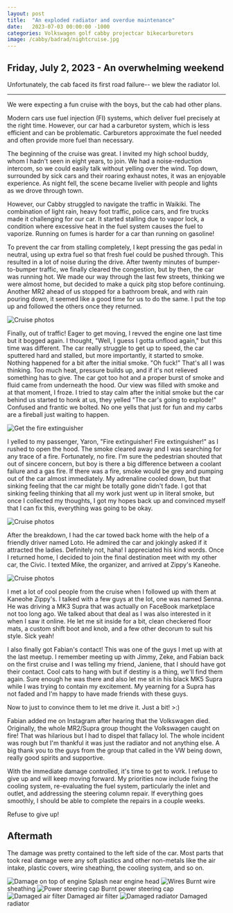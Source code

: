 ```yaml
---
layout: post
title:  "An exploded radiator and overdue maintenance"
date:   2023-07-03 00:00:00 -1000
categories: Volkswagen golf cabby projectcar bikecarburetors
image: /cabby/badrad/nightcruise.jpg
---
```

## Friday, July 2, 2023 - An overwhelming weekend
Unfortunately, the cab faced its first road failure-- we blew the radiator lol.

<hr>

We were expecting a fun cruise with the boys, but the cab had other plans.

Modern cars use fuel injection (FI) systems, which deliver fuel precisely at the right time. However, our car had a carburetor system, which is less efficient and can be problematic. Carburetors approximate the fuel needed and often provide more fuel than necessary.

The beginning of the cruise was great. I invited my high school buddy, whom I hadn't seen in eight years, to join. We had a noise-reduction intercom, so we could easily talk without yelling over the wind. Top down, surrounded by sick cars and their roaring exhaust notes, it was an enjoyable experience. As night fell, the scene became livelier with people and lights as we drove through town.

However, our Cabby struggled to navigate the traffic in Waikiki. The combination of light rain, heavy foot traffic, police cars, and fire trucks made it challenging for our car. It started stalling due to vapor lock, a condition where excessive heat in the fuel system causes the fuel to vaporize. Running on fumes is harder for a car than running on gasoline!

To prevent the car from stalling completely, I kept pressing the gas pedal in neutral, using up extra fuel so that fresh fuel could be pushed through. This resulted in a lot of noise during the drive. After twenty minutes of bumper-to-bumper traffic, we finally cleared the congestion, but by then, the car was running hot. We made our way through the last few streets, thinking we were almost home, but decided to make a quick pitg stop before continuing. Another MR2 ahead of us stopped for a bathroom break, and with rain pouring down, it seemed like a good time for us to do the same. I put the top up and followed the others once they returned.

![Cruise photos](https://www.sudoyashi.com/assets/img/cabby/badrad/cruise3.jpg)

Finally, out of traffic! Eager to get moving, I revved the engine one last time but it bogged again. I thought, "Well, I guess I gotta unflood again," but this time was different. The car really struggle to get up to speed, the car sputtered hard and stalled, but more importantly, it started to smoke. Nothing happened for a bit after the initial smoke. "Oh fuck!" That's all I was thinking.  Too much heat, pressure builds up, and if it's not relieved something has to give. The car got too hot and a proper burst of smoke and fluid came from underneath the hood. Our view was filled with smoke and at that moment, I froze. I tried to stay calm after the initial smoke but the car behind us started to honk at us, they yelled "The car's going to explode!" Confused and frantic we bolted. No one yells that just for fun and my carbs are a fireball just waiting to happen.

![Get the fire extinguisher](https://www.sudoyashi.com/assets/img/cabby/badrad/cruise10.jpg)

I yelled to my passenger, Yaron, "Fire extinguisher! Fire extinguisher!" as I rushed to open the hood. The smoke cleared away and I was searching for any trace of a fire. Fortunately, no fire. I'm sure the pedestrian shouted that out of sincere concern, but boy is there a big difference between a coolant failure and a gas fire. If there was a fire, smoke would be grey and pumping out of the car almost immediately. My adrenaline cooled down, but that sinking feeling that the car might be totally gone didn't fade. I got that sinking feeling thinking that all my work just went up in literal smoke, but once I collected my thoughts, I got my hopes back up and convinced myself that I can fix this, everything was going to be okay.

![Cruise photos](https://www.sudoyashi.com/assets/img/cabby/badrad/cruise12.jpg)

After the breakdown, I had the car towed back home with the help of a friendly driver named Loto. He admired the car and jokingly asked if it attracted the ladies. Definitely not, haha! I appreciated his kind words. Once I returned home, I decided to join the final destination meet with my other car, the Civic. I texted Mike, the organizer, and arrived at Zippy's Kaneohe.

![Cruise photos](https://www.sudoyashi.com/assets/img/cabby/badrad/towtruck.jpg)

I met a lot of cool people from the cruise when I followed up with them at Kaneohe Zippy's. I talked with a few guys at the lot, one was named Senna. He was driving a MK3 Supra that was actually on FaceBook marketplace not too long ago. We talked about that deal as I was also interested in it when I saw it online. He let me sit inside for a bit, clean checkered floor mats, a custom shift boot and knob, and a few other decorum to suit his style. Sick yeah!

I also finally got Fabian's contact! This was one of the guys I met up with at the last meetup. I remember meeting up with Jimmy, Zeke, and Fabian back on the first cruise and I was telling my friend, Janiene, that I should have got their contact. Cool cats to hang with but if destiny is a thing, we'll find them again. Sure enough he was there and also let me sit in his black MK5 Supra while I was trying to contain my excitement. My yearning for a Supra has not faded and I'm happy to have made friends with these guys.

Now to just to convince them to let me drive it. Just a bit! >:)

Fabian added me on Instagram after hearing that the Volkswagen died. Originally, the whole MR2/Supra group thought the Volkswagen caught on fire! That was hilarious but I had to dispel that fallacy lol. The whole incident was rough but I'm thankful it was just the radiator and not anything else. A big thank you to the guys from the group that called in the VW being down, really good spirits and supportive.

With the immediate damage controlled, it's time to get to work. I refuse to give up and will keep moving forward. My priorities now include fixing the cooling system, re-evaluating the fuel system, particularly the inlet and outlet, and addressing the steering column repair. If everything goes smoothly, I should be able to complete the repairs in a couple weeks.

Refuse to give up!

## Aftermath

The damage was pretty contained to the left side of the car. Most parts that took real damage were any soft plastics and other non-metals like the air intake, plastic covers, wire sheathing, the cooling system, and so on.

![Damage on top of engine](https://www.sudoyashi.com/assets/img/cabby/badrad/damage5.jpg)
Splash near engine head
![Wires](https://www.sudoyashi.com/assets/img/cabby/badrad/damage1.jpg)
Burnt wire sheathing
![Power steering cap](https://www.sudoyashi.com/assets/img/cabby/badrad/damage2.jpg)
Burnt power steering cap
![Damaged air filter](https://www.sudoyashi.com/assets/img/cabby/badrad/damage3.jpg)
Damaged air filter
![Damaged radiator](https://www.sudoyashi.com/assets/img/cabby/badrad/damage4.jpg)
Damaged radiator